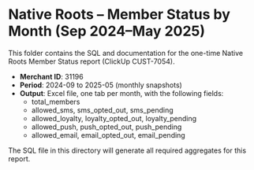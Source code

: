 # Native Roots – Member Status by Month (Sep 2024–May 2025)

This folder contains the SQL and documentation for the one-time Native Roots Member Status report (ClickUp CUST-7054).

- **Merchant ID**: 31196
- **Period**: 2024-09 to 2025-05 (monthly snapshots)
- **Output**: Excel file, one tab per month, with the following fields:
  - total_members
  - allowed_sms, sms_opted_out, sms_pending
  - allowed_loyalty, loyalty_opted_out, loyalty_pending
  - allowed_push, push_opted_out, push_pending
  - allowed_email, email_opted_out, email_pending

The SQL file in this directory will generate all required aggregates for this report.
